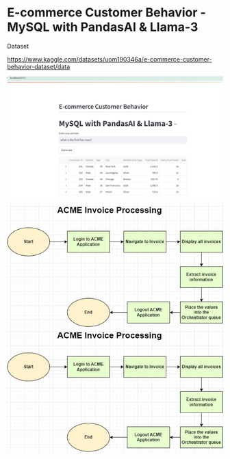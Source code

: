 # E-commerce Customer Behavior - MySQL with PandasAI & Llama-3
Dataset

https://www.kaggle.com/datasets/uom190346a/e-commerce-customer-behavior-dataset/data

![alt_text](https://github.com/bacdillon/Ollama/blob/main/img/what%20is%20the%20first%20five%20rows.jpg)
![alt_text](https://github.com/bacdillon/RPA-UiPath/blob/main/ACME%20Invoice-Processing/documents/ACME%20Invoice%20Processing.jpg)
![alt_text](https://github.com/bacdillon/RPA-UiPath/blob/main/ACME%20Invoice-Processing/documents/ACME%20Invoice%20Processing.jpg)

